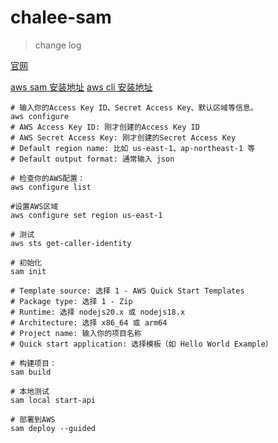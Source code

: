 # chalee-sam

> change log

[官网](https://aws.amazon.com/cn/serverless/sam/)

[aws sam 安装地址](https://docs.aws.amazon.com/zh_cn/serverless-application-model/latest/developerguide/install-sam-cli.html)
[aws cli 安装地址](https://docs.aws.amazon.com/zh_cn/cli/latest/userguide/getting-started-install.html)


``` shell
# 输入你的Access Key ID、Secret Access Key、默认区域等信息。
aws configure
# AWS Access Key ID: 刚才创建的Access Key ID
# AWS Secret Access Key: 刚才创建的Secret Access Key
# Default region name: 比如 us-east-1、ap-northeast-1 等
# Default output format: 通常输入 json

# 检查你的AWS配置：
aws configure list

#设置AWS区域
aws configure set region us-east-1

# 测试
aws sts get-caller-identity
```


``` shell
# 初始化
sam init

# Template source: 选择 1 - AWS Quick Start Templates
# Package type: 选择 1 - Zip
# Runtime: 选择 nodejs20.x 或 nodejs18.x
# Architecture: 选择 x86_64 或 arm64
# Project name: 输入你的项目名称
# Quick start application: 选择模板（如 Hello World Example）

# 构建项目：
sam build

# 本地测试
sam local start-api

# 部署到AWS
sam deploy --guided

```